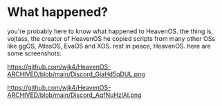 # **What happened?**

you're probably here to know what happened to HeavenOS. the thing is, vojtass, the creator of HeavenOS he copied scripts from many other OSs like ggOS, AtlasOS, EvaOS and XOS. rest in peace, HeavenOS. here are some screenshots:

https://github.com/wjk4/HeavenOS-ARCHIVED/blob/main/Discord_GiaHd5qDUL.png

https://github.com/wjk4/HeavenOS-ARCHIVED/blob/main/Discord_AqfNuHzlAI.png
